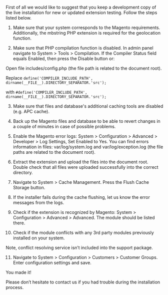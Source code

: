 First of all we would like to suggest that you keep a development copy of the live installation for new or updated extension testing. Follow the steps listed below.

1. Make sure that your system corresponds to the Magento requirements. Additionally, the mbstring PHP extension is required for the geolocation function.

2. Make sure that PHP compilation function is disabled. In admin panel navigate to System > Tools > Compilation. If the Compiler Status field equals Enabled, then press the Disable button or:

Open file includes/config.php (the file path is related to the document root).

Replace
```define('COMPILER_INCLUDE_PATH', dirname(__FILE__).DIRECTORY_SEPARATOR.'src');```

with
```#define('COMPILER_INCLUDE_PATH', dirname(__FILE__).DIRECTORY_SEPARATOR.'src');```

3. Make sure that files and database's additional caching tools are disabled (e.g. APC cache).

4. Back up the Magento files and database to be able to revert changes in a couple of minutes in case of possible problems.

5. Enable the Magento error logs: System > Configuration > Advanced > Developer > Log Settings, Set Enabled to Yes. You can find errors information in files: var/log/system.log and var/log/exception.log (the file paths are related to the document root).

6. Extract the extension and upload the files into the document root. Double check that all files were uploaded successfully into the correct directory.

7. Navigate to System > Cache Management. Press the Flush Cache Storage button.

8. If the installer fails during the cache flushing, let us know the error messages from the logs.

9. Check if the extension is recognized by Magento: System > Configuration > Advanced > Advanced. The module should be listed there.

10. Check if the module conflicts with any 3rd party modules previously installed on your system.

Note, conflict resolving service isn’t included into the support package.

11. Navigate to System > Configuration > Customers > Customer Groups. Enter configuration settings and save.

You made it!

Please don’t hesitate to contact us if you had trouble during the installation process.

